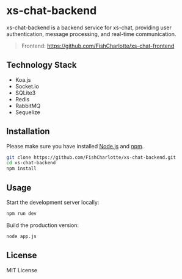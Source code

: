 # xs-chat-backend

xs-chat-backend is a backend service for xs-chat, providing user authentication, message processing, and real-time communication.

> Frontend: https://github.com/FishCharlotte/xs-chat-frontend

## Technology Stack

- Koa.js
- Socket.io
- SQLite3
- Redis
- RabbitMQ
- Sequelize

## Installation

Please make sure you have installed [Node.js](https://nodejs.org/) and [npm](https://www.npmjs.com/).

```bash
git clone https://github.com/FishCharlotte/xs-chat-backend.git
cd xs-chat-backend
npm install
```

## Usage

Start the development server locally:

```bash
npm run dev
```

Build the production version:

```bash
node app.js
```

## License

MIT License
